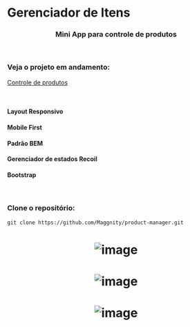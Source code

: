 # Gerenciador de Itens

### <center> Mini App para controle de produtos</center>


  <br>

### Veja o projeto em andamento:  
[Controle de produtos](https://product-manager-rm2lgbv0n-maggnity.vercel.app/)

  <br>

#### Layout Responsivo
#### Mobile First
#### Padrão BEM
#### Gerenciador de estados Recoil 
#### Bootstrap

<br>

### Clone o repositório:
```
git clone https://github.com/Maggnity/product-manager.git
```

# <center> ![image](src/assets/img/Sem%20título.png)
# <center> ![image](src/assets/img/Sem%20título%202.png)
# <center> ![image](src/assets/img/Sem%20título%203.png)


  <br>